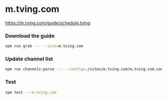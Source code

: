 # m.tving.com

https://m.tving.com/guide/schedule.tving

### Download the guide

```sh
npm run grab --- --site=m.tving.com
```

### Update channel list

```sh
npm run channels:parse --- --config=./sites/m.tving.com/m.tving.com.config.js --output=./sites/m.tving.com/m.tving.com.channels.xml
```

### Test

```sh
npm test ---m.tving.com
```

